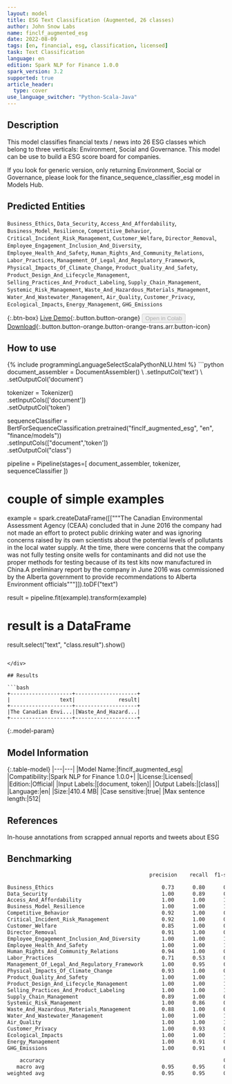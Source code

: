 ```yaml
---
layout: model
title: ESG Text Classification (Augmented, 26 classes)
author: John Snow Labs
name: finclf_augmented_esg
date: 2022-08-09
tags: [en, financial, esg, classification, licensed]
task: Text Classification
language: en
edition: Spark NLP for Finance 1.0.0
spark_version: 3.2
supported: true
article_header:
  type: cover
use_language_switcher: "Python-Scala-Java"
---
```


## Description

This model classifies financial texts / news into 26 ESG classes which belong to three verticals: Environment, Social and Governance. This model can be use to build a ESG score board for companies.

If you look for generic version, only returning Environment, Social or Governance, please look for the finance_sequence_classifier_esg model in Models Hub.

## Predicted Entities

`Business_Ethics`, `Data_Security`, `Access_And_Affordability`, `Business_Model_Resilience`, `Competitive_Behavior`, `Critical_Incident_Risk_Management`, `Customer_Welfare`, `Director_Removal`, `Employee_Engagement_Inclusion_And_Diversity`, `Employee_Health_And_Safety`, `Human_Rights_And_Community_Relations`, `Labor_Practices`, `Management_Of_Legal_And_Regulatory_Framework`, `Physical_Impacts_Of_Climate_Change`, `Product_Quality_And_Safety`, `Product_Design_And_Lifecycle_Management`, `Selling_Practices_And_Product_Labeling`, `Supply_Chain_Management`, `Systemic_Risk_Management`, `Waste_And_Hazardous_Materials_Management`, `Water_And_Wastewater_Management`, `Air_Quality`, `Customer_Privacy`, `Ecological_Impacts`, `Energy_Management`, `GHG_Emissions`

{:.btn-box}
[Live Demo](https://demo.johnsnowlabs.com/finance/FINCLF_ESG/){:.button.button-orange}
<button class="button button-orange" disabled>Open in Colab</button>
[Download](https://s3.amazonaws.com/auxdata.johnsnowlabs.com/finance/models/finclf_augmented_esg_en_1.0.0_3.2_1660046211162.zip){:.button.button-orange.button-orange-trans.arr.button-icon}

## How to use



<div class="tabs-box" markdown="1">
{% include programmingLanguageSelectScalaPythonNLU.html %}
```python
document_assembler = DocumentAssembler() \
    .setInputCol('text') \
    .setOutputCol('document')

tokenizer = Tokenizer() \
    .setInputCols(['document']) \
    .setOutputCol('token')

sequenceClassifier = BertForSequenceClassification.pretrained("finclf_augmented_esg", "en", "finance/models"))\
  .setInputCols(["document",'token'])\
  .setOutputCol("class")

pipeline = Pipeline(stages=[
    document_assembler, 
    tokenizer,
    sequenceClassifier
])

# couple of simple examples
example = spark.createDataFrame([["""The Canadian Environmental Assessment Agency (CEAA) concluded that in June 2016 the company had not made an effort
 to protect public drinking water and was ignoring concerns raised by its own scientists about the potential levels of pollutants in the local water supply.
  At the time, there were concerns that the company was not fully testing onsite wells for contaminants and did not use the proper methods for testing because 
  of its test kits now manufactured in China.A preliminary report by the company in June 2016 was commissioned by the Alberta government to provide recommendations 
  to Alberta Environment officials"""]]).toDF("text")

result = pipeline.fit(example).transform(example)

# result is a DataFrame
result.select("text", "class.result").show()
```

</div>

## Results

```bash
+--------------------+--------------------+
|                text|              result|
+--------------------+--------------------+
|The Canadian Envi...|[Waste_And_Hazard...|
+--------------------+--------------------+
```

{:.model-param}
## Model Information

{:.table-model}
|---|---|
|Model Name:|finclf_augmented_esg|
|Compatibility:|Spark NLP for Finance 1.0.0+|
|License:|Licensed|
|Edition:|Official|
|Input Labels:|[document, token]|
|Output Labels:|[class]|
|Language:|en|
|Size:|410.4 MB|
|Case sensitive:|true|
|Max sentence length:|512|

## References

In-house annotations from scrapped annual reports and tweets about ESG

## Benchmarking

```bash
                                              precision    recall  f1-score   support

Business_Ethics                                   0.73      0.80      0.76        10
Data_Security                                     1.00      0.89      0.94         9
Access_And_Affordability                          1.00      1.00      1.00        15
Business_Model_Resilience                         1.00      1.00      1.00        12
Competitive_Behavior                              0.92      1.00      0.96        12
Critical_Incident_Risk_Management                 0.92      1.00      0.96        11
Customer_Welfare                                  0.85      1.00      0.92        11
Director_Removal                                  0.91      1.00      0.95        10
Employee_Engagement_Inclusion_And_Diversity       1.00      1.00      1.00        11
Employee_Health_And_Safety                        1.00      1.00      1.00        10
Human_Rights_And_Community_Relations              0.94      1.00      0.97        16
Labor_Practices                                   0.71      0.53      0.61        19
Management_Of_Legal_And_Regulatory_Framework      1.00      0.95      0.97        19
Physical_Impacts_Of_Climate_Change                0.93      1.00      0.97        14
Product_Quality_And_Safety                        1.00      1.00      1.00        14
Product_Design_And_Lifecycle_Management           1.00      1.00      1.00        18
Selling_Practices_And_Product_Labeling            1.00      1.00      1.00        17
Supply_Chain_Management                           0.89      1.00      0.94         8
Systemic_Risk_Management                          1.00      0.86      0.92        14
Waste_And_Hazardous_Materials_Management          0.88      1.00      0.93        14
Water_And_Wastewater_Management                   1.00      1.00      1.00         8
Air_Quality                                       1.00      1.00      1.00        16
Customer_Privacy                                  1.00      0.93      0.97        15
Ecological_Impacts                                1.00      1.00      1.00        16
Energy_Management                                 1.00      0.91      0.95        11
GHG_Emissions                                     1.00      0.91      0.95        11

    accuracy                                                          0.95       330
   macro avg                                      0.95      0.95      0.95       330
weighted avg                                      0.95      0.95      0.95       330
```